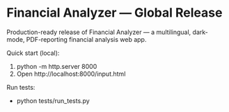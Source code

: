# Financial Analyzer — Global Release

Production-ready release of Financial Analyzer — a multilingual, dark-mode, PDF-reporting financial analysis web app.

Quick start (local):

1. python -m http.server 8000
2. Open http://localhost:8000/input.html

Run tests:
- python tests/run_tests.py

